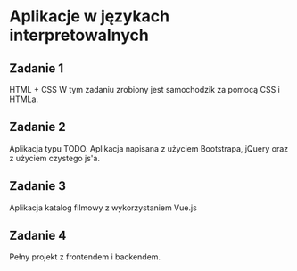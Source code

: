 # Aplikacje w językach interpretowalnych

## Zadanie 1
HTML + CSS
W tym zadaniu zrobiony jest samochodzik za pomocą CSS i HTMLa.

## Zadanie 2
Aplikacja typu TODO.
Aplikacja napisana z użyciem Bootstrapa, jQuery oraz z użyciem czystego js'a.

## Zadanie 3
Aplikacja katalog filmowy z wykorzystaniem Vue.js


## Zadanie 4
Pełny projekt z frontendem i backendem.